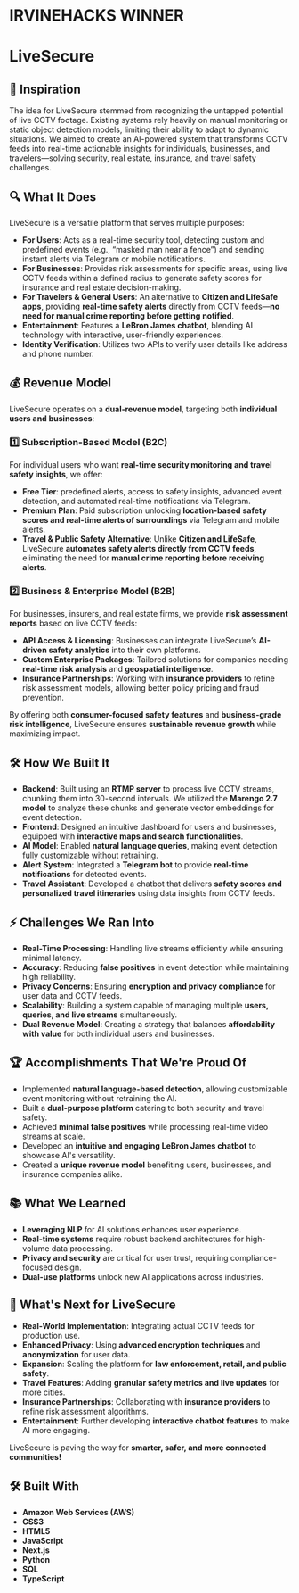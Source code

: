 # IRVINEHACKS WINNER
# LiveSecure  

## 🚀 Inspiration  
The idea for LiveSecure stemmed from recognizing the untapped potential of live CCTV footage. Existing systems rely heavily on manual monitoring or static object detection models, limiting their ability to adapt to dynamic situations. We aimed to create an AI-powered system that transforms CCTV feeds into real-time actionable insights for individuals, businesses, and travelers—solving security, real estate, insurance, and travel safety challenges.  

## 🔍 What It Does  
LiveSecure is a versatile platform that serves multiple purposes:  

- **For Users**: Acts as a real-time security tool, detecting custom and predefined events (e.g., “masked man near a fence”) and sending instant alerts via Telegram or mobile notifications.  
- **For Businesses**: Provides risk assessments for specific areas, using live CCTV feeds within a defined radius to generate safety scores for insurance and real estate decision-making.  
- **For Travelers & General Users**: An alternative to **Citizen and LifeSafe apps**, providing **real-time safety alerts** directly from CCTV feeds—**no need for manual crime reporting before getting notified**.  
- **Entertainment**: Features a **LeBron James chatbot**, blending AI technology with interactive, user-friendly experiences.  
- **Identity Verification**: Utilizes two APIs to verify user details like address and phone number.  

## 💰 Revenue Model  
LiveSecure operates on a **dual-revenue model**, targeting both **individual users and businesses**:  

### **1️⃣ Subscription-Based Model (B2C)**  
For individual users who want **real-time security monitoring and travel safety insights**, we offer:  
- **Free Tier**: predefined alerts, access to safety insights, advanced event detection, and automated real-time notifications via Telegram.  
- **Premium Plan**: Paid subscription unlocking **location-based safety scores and real-time alerts of surroundings** via Telegram and mobile alerts.  
- **Travel & Public Safety Alternative**: Unlike **Citizen and LifeSafe**, LiveSecure **automates safety alerts directly from CCTV feeds**, eliminating the need for **manual crime reporting before receiving alerts**.  

### **2️⃣ Business & Enterprise Model (B2B)**  
For businesses, insurers, and real estate firms, we provide **risk assessment reports** based on live CCTV feeds:  
- **API Access & Licensing**: Businesses can integrate LiveSecure’s **AI-driven safety analytics** into their own platforms.  
- **Custom Enterprise Packages**: Tailored solutions for companies needing **real-time risk analysis** and **geospatial intelligence**.  
- **Insurance Partnerships**: Working with **insurance providers** to refine risk assessment models, allowing better policy pricing and fraud prevention.  

By offering both **consumer-focused safety features** and **business-grade risk intelligence**, LiveSecure ensures **sustainable revenue growth** while maximizing impact.  

## 🛠️ How We Built It  
- **Backend**: Built using an **RTMP server** to process live CCTV streams, chunking them into 30-second intervals. We utilized the **Marengo 2.7 model** to analyze these chunks and generate vector embeddings for event detection.  
- **Frontend**: Designed an intuitive dashboard for users and businesses, equipped with **interactive maps and search functionalities**.  
- **AI Model**: Enabled **natural language queries**, making event detection fully customizable without retraining.  
- **Alert System**: Integrated a **Telegram bot** to provide **real-time notifications** for detected events.  
- **Travel Assistant**: Developed a chatbot that delivers **safety scores and personalized travel itineraries** using data insights from CCTV feeds.  

## ⚡ Challenges We Ran Into  
- **Real-Time Processing**: Handling live streams efficiently while ensuring minimal latency.  
- **Accuracy**: Reducing **false positives** in event detection while maintaining high reliability.  
- **Privacy Concerns**: Ensuring **encryption and privacy compliance** for user data and CCTV feeds.  
- **Scalability**: Building a system capable of managing multiple **users, queries, and live streams** simultaneously.  
- **Dual Revenue Model**: Creating a strategy that balances **affordability with value** for both individual users and businesses.  

## 🏆 Accomplishments That We're Proud Of  
- Implemented **natural language-based detection**, allowing customizable event monitoring without retraining the AI.  
- Built a **dual-purpose platform** catering to both security and travel safety.  
- Achieved **minimal false positives** while processing real-time video streams at scale.  
- Developed an **intuitive and engaging LeBron James chatbot** to showcase AI's versatility.  
- Created a **unique revenue model** benefiting users, businesses, and insurance companies alike.  

## 📚 What We Learned  
- **Leveraging NLP** for AI solutions enhances user experience.  
- **Real-time systems** require robust backend architectures for high-volume data processing.  
- **Privacy and security** are critical for user trust, requiring compliance-focused design.  
- **Dual-use platforms** unlock new AI applications across industries.  

## 🔮 What's Next for LiveSecure  
- **Real-World Implementation**: Integrating actual CCTV feeds for production use.  
- **Enhanced Privacy**: Using **advanced encryption techniques** and **anonymization** for user data.  
- **Expansion**: Scaling the platform for **law enforcement, retail, and public safety**.  
- **Travel Features**: Adding **granular safety metrics and live updates** for more cities.  
- **Insurance Partnerships**: Collaborating with **insurance providers** to refine risk assessment algorithms.  
- **Entertainment**: Further developing **interactive chatbot features** to make AI more engaging.  

LiveSecure is paving the way for **smarter, safer, and more connected communities!**  

## 🛠️ Built With  
- **Amazon Web Services (AWS)**  
- **CSS3**  
- **HTML5**  
- **JavaScript**  
- **Next.js**  
- **Python**  
- **SQL**  
- **TypeScript**  
